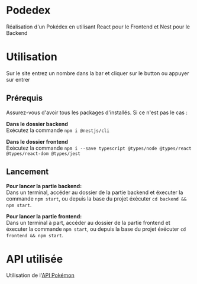 # Podedex
Réalisation d'un Pokédex en utilisant React pour le Frontend et Nest pour le Backend

# Utilisation
Sur le site entrez un nombre dans la bar et cliquer sur le button ou appuyer sur entrer

## Prérequis
Assurez-vous d'avoir tous les packages d'installés. Si ce n'est pas le cas :

**Dans le dossier backend**  
Exécutez la commande `npm i @nestjs/cli`

**Dans le dossier frontend**  
Exécutez la commande `npm i --save typescript @types/node @types/react @types/react-dom @types/jest`

## Lancement
**Pour lancer la partie backend:**  
Dans un terminal, accéder au dossier de la partie backend et éxecuter la commande `npm start`, ou depuis la base du projet éxécuter `cd backend && npm start`.

**Pour lancer la partie frontend:**  
Dans un terminal à part, accéder au dossier de la partie frontend et éxecuter la commande `npm start`, ou depuis la base du projet éxécuter `cd frontend && npm start`.

# API utilisée
Utilisation de l'[API Pokémon](https://pokeapi.co/docs/v2)